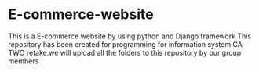 # E-commerce-website
This is a E-commerce website by using python and Django framework
This repository has been created for programming for information system CA TWO retake.we will upload all the folders to this repository by our group members
